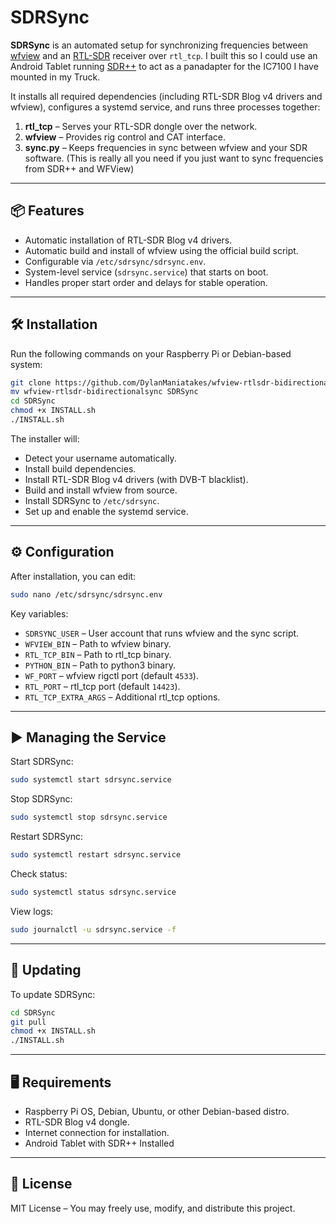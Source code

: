 


# SDRSync

**SDRSync** is an automated setup for synchronizing frequencies between [wfview](https://wfview.org/) and an [RTL-SDR](https://www.rtl-sdr.com/) receiver over `rtl_tcp`. I built this so I could use an Android Tablet running [SDR++](https://github.com/AlexandreRouma/SDRPlusPlus) to act as a panadapter for the IC7100 I have mounted in my Truck. 

It installs all required dependencies (including RTL-SDR Blog v4 drivers and wfview), configures a systemd service, and runs three processes together:

1. **rtl_tcp** – Serves your RTL-SDR dongle over the network.
2. **wfview** – Provides rig control and CAT interface.
3. **sync.py** – Keeps frequencies in sync between wfview and your SDR software. (This is really all you need if you just want to sync frequencies from SDR++ and WFView)

---

## 📦 Features
- Automatic installation of RTL-SDR Blog v4 drivers.
- Automatic build and install of wfview using the official build script.
- Configurable via `/etc/sdrsync/sdrsync.env`.
- System-level service (`sdrsync.service`) that starts on boot.
- Handles proper start order and delays for stable operation.

---

## 🛠 Installation

Run the following commands on your Raspberry Pi or Debian-based system:

```bash
git clone https://github.com/DylanManiatakes/wfview-rtlsdr-bidirectionalsync
mv wfview-rtlsdr-bidirectionalsync SDRSync
cd SDRSync
chmod +x INSTALL.sh
./INSTALL.sh
```

The installer will:
- Detect your username automatically.
- Install build dependencies.
- Install RTL-SDR Blog v4 drivers (with DVB-T blacklist).
- Build and install wfview from source.
- Install SDRSync to `/etc/sdrsync`.
- Set up and enable the systemd service.

---

## ⚙ Configuration

After installation, you can edit:

```bash
sudo nano /etc/sdrsync/sdrsync.env
```

Key variables:
- `SDRSYNC_USER` – User account that runs wfview and the sync script.
- `WFVIEW_BIN` – Path to wfview binary.
- `RTL_TCP_BIN` – Path to rtl_tcp binary.
- `PYTHON_BIN` – Path to python3 binary.
- `WF_PORT` – wfview rigctl port (default `4533`).
- `RTL_PORT` – rtl_tcp port (default `14423`).
- `RTL_TCP_EXTRA_ARGS` – Additional rtl_tcp options.

---

## ▶ Managing the Service

Start SDRSync:
```bash
sudo systemctl start sdrsync.service
```

Stop SDRSync:
```bash
sudo systemctl stop sdrsync.service
```

Restart SDRSync:
```bash
sudo systemctl restart sdrsync.service
```

Check status:
```bash
sudo systemctl status sdrsync.service
```

View logs:
```bash
sudo journalctl -u sdrsync.service -f
```

---

## 🔄 Updating
To update SDRSync:
```bash
cd SDRSync
git pull
chmod +x INSTALL.sh
./INSTALL.sh
```

---

## 🖥 Requirements
- Raspberry Pi OS, Debian, Ubuntu, or other Debian-based distro.
- RTL-SDR Blog v4 dongle.
- Internet connection for installation.
- Android Tablet with SDR++ Installed

---

## 📜 License
MIT License – You may freely use, modify, and distribute this project.

